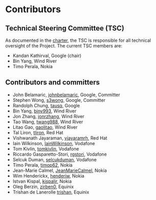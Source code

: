 # Contributors

## Technical Steering Committee (TSC)

As documented in the [charter](https://nephio.org/wp-content/uploads/sites/6/2022/04/Nephio-Project-Technical-Charter-Final-4-11-2022-1.pdf),
the TSC is responsible for all technical oversight of the Project. The current
TSC members are:
  - Kandan Kathirval, Google (chair)
  - Bin Yang, Wind River
  - Timo Perala, Nokia

## Contributors and committers
  - John Belamaric, [johnbelamaric](https://github.com/johnbelamaric), Google, Committer
  - Stephen Wong, [s3wong](https://github.com/s3wong), Google, Committer
  - Randolph Chung, [tausq](https://github.com/tausq), Google
  - Bin Yang, [biny993](https://github.com/biny993), Wind River
  - Jon Zhang, [jonrzhang](https://github.com/jonrzhang), Wind River
  - Tao Wang, [twang988](https://github.com/twang988), Wind River
  - Litao Gao, [gaolitao](https://github.com/gaolitao), Wind River
  - Tal Liron, [tliron](https://github.com/tliron), Red Hat
  - Vishwanath Jayaraman, [vjayaramrh](https://github.com/vjayaramrh), Red Hat
  - Iain Wilkinson, [IainWilkinson](https://github.com/IainWilkinson), Vodafone
  - Tom Kivlin, [tomkivlin](https://github.com/tomkivlin), Vodafone
  - Riccardo Gasparetto-Stori, [rgstori](https://github.com/rgstori), Vodafone
  - Selcuk Duman, [selcukduman](https://github.com/selcukduman), Vodafone
  - Timo Perala, [timop62](https://github.com/timop62), Nokia
  - Jean-Marie Calmel, [JeanMarieCalmel](https://github.com/JeanMarieCalmel), Nokia
  - Wim Henderickx, [henderiw](https://github.com/henderiw), Nokia
  - Istvan Kispal, [kispaljr](https://github.com/kispaljr), Nokia
  - Oleg Berzin, [zirben0](https://github.com/zirben0), Equinix
  - Trishan de Lanerolle [trishan](https://github.com/trishan), Equinix
